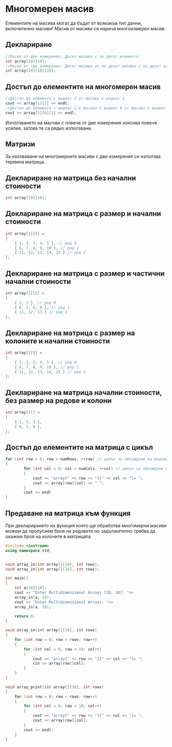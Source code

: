 # Многомерен масив

Елементите на масива могат да бъдат от всякакъв тип данни, включително масиви! Масив от масиви се нарича ‎‎многоизмерен масив‎‎.‎

## Деклариране

```c++
//Масив от две измерения. Десет масива с по десет елемента
int array[10][10]; 
//Масив от три измерения. Десет масива от по десет масива с по десет елемента
int array[10][10][10]; 
```

## Достъп до елементите на многомерен масив

```c++
//Достъп до елемента с индекс 2 от масива с индекс 1
cout << array[1][2] << endl; 
//Достъп до елемента с индекс 1 в масива с индекс 6 от масива с индекс 5
cout << array[5][6][1] << endl; 
```

Използването на масови с повече от две измерения изисква повече усилия, затова те са рядко използвани.

## Матризи

За назоваване на многомерните масиви с две измерения се използва термина матрица.

## Деклариране на матрица без начални стоиности

```c++
int array[10][10]; 
```

## Деклариране на матрица с размер и начални стоиности

```c++
int array[3][5] =
{
    { 1, 2, 3, 4, 5 }, // ред 0
    { 6, 7, 8, 9, 10 }, // ред 1
    { 11, 12, 13, 14, 15 } // ред 2
};
```

## Деклариране на матрица с размер и частични начални стоиности

```c++
int array[3][5] =
{
    { 1, 2 }, // ред 0
    { 6, 7, 8, 9 }, // ред 1
    { 11, 12, 13 } // ред 2
};
```

## Деклариране на матрица с размер на колоните и начални стоиности

```c++
int array[][5] =
{
    { 1, 2, 3, 4, 5 }, // ред 0
    { 6, 7, 8, 9, 10 }, // ред 1
    { 11, 12, 13, 14, 15 } // ред 2
};
```

## Деклариране на матрица начални стоиности, без размер на редове и колони

```c++
int array[][] =
{
    { 1, 2, 3 },
    { 6, 7, 8 },
};
```

## Достъп до елементите на матрица с цикъл

```c++
for (int row = 0; row < numRows; ++row) // цикъл за обхождане на редовете
{
        for (int col = 0; col < numCols; ++col) // цикъл за обхождане на колоните
        {
            cout << "array[" << row << "][" << col << "]= ";
            cout << array[row][col] << " ";
        }
        cout << endl
}
```

## Предаване на матрица към функция

При декларирането на функция която ще обработва многомерни масиви можем да пропуснем броя на редовете но задължително трябва да окажем броя на колоните в матрицата

```c++
#include <iostream>
using namespace std;


void array_in(int array[][10], int rows);
void array_in(int array[][10], int rows);

int main()
{
	int a[10][10];
    cout << "Enter Multidimensional Arrays [10, 10]: ">>
	array_in(a, 10);
    cout << "Enter Multidimensional Arrays: ">>
	array_in(a, 10);

	return 0;
}

void array_in(int array[][10], int rows)
{
	for (int row = 0; row < rows; row++)
	{
		for (int col = 0; row < 10; col++)
		{
			cout << "array[" << row << "][" << col << "]= ";
			cin >> array[row][col];
		}
	}
}

void array_print(int array[][10], int rows)
{
	for (int row = 0; row < rows; row++)
	{
		for (int col = 0; row < 10; col++)
		{
			cout << "array[" << row << "][" << col << "]= ";
			cout << array[row][col];
		}
		cout << endl;
	}
}
```